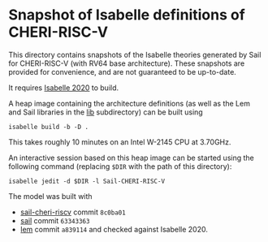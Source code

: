 # Snapshot of Isabelle definitions of CHERI-RISC-V

This directory contains snapshots of the Isabelle theories generated by Sail
for CHERI-RISC-V (with RV64 base architecture).  These snapshots are provided
for convenience, and are not guaranteed to be up-to-date.

It requires [Isabelle 2020](https://isabelle.in.tum.de/website-Isabelle2020/index.html)
to build.

A heap image containing the architecture definitions (as well as the Lem and
Sail libraries in the [lib](lib/) subdirectory) can be built using

```
isabelle build -b -D .
```

This takes roughly 10 minutes on an Intel W-2145 CPU at 3.70GHz.

An interactive session based on this heap image can be started using the
following command (replacing `$DIR` with the path of this directory):

```
isabelle jedit -d $DIR -l Sail-CHERI-RISC-V
```

The model was built with
  * [sail-cheri-riscv](https://github.com/CTSRD-CHERI/sail-cheri-riscv) commit `8c0ba01`
  * [sail](https://github.com/rems-project/sail) commit `63343363`
  * [lem](https://github.com/rems-project/lem) commit `a839114`
and checked against Isabelle 2020.
